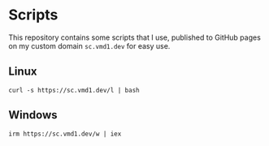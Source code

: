 # Scripts
This repository contains some scripts that I use, published to GitHub pages on my custom domain `sc.vmd1.dev` for easy use.

## Linux
```
curl -s https://sc.vmd1.dev/l | bash
```

## Windows
```
irm https://sc.vmd1.dev/w | iex
```
